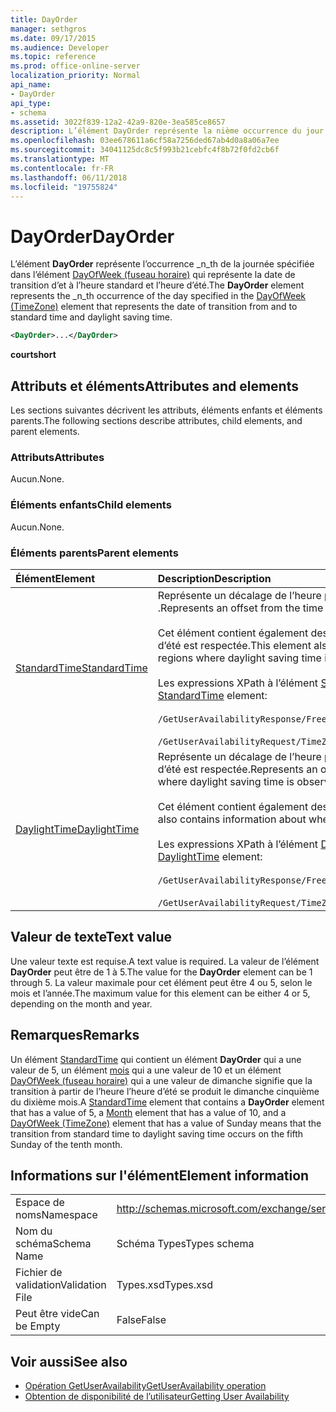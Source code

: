 ```yaml
---
title: DayOrder
manager: sethgros
ms.date: 09/17/2015
ms.audience: Developer
ms.topic: reference
ms.prod: office-online-server
localization_priority: Normal
api_name:
- DayOrder
api_type:
- schema
ms.assetid: 3022f839-12a2-42a9-820e-3ea585ce8657
description: L’élément DayOrder représente la nième occurrence du jour spécifié dans l’élément DayOfWeek (fuseau horaire) qui représente la date de transition d’et à l’heure standard et l’heure d’été.
ms.openlocfilehash: 03ee678611a6cf58a7256ded67ab4d0a8a06a7ee
ms.sourcegitcommit: 34041125dc8c5f993b21cebfc4f8b72f0fd2cb6f
ms.translationtype: MT
ms.contentlocale: fr-FR
ms.lasthandoff: 06/11/2018
ms.locfileid: "19755824"
---
```

# <a name="dayorder"></a><span data-ttu-id="d185e-103">DayOrder</span><span class="sxs-lookup"><span data-stu-id="d185e-103">DayOrder</span></span>

<span data-ttu-id="d185e-104">L’élément **DayOrder** représente l’occurrence _n_th de la journée spécifiée dans l’élément [DayOfWeek (fuseau horaire)](dayofweek-timezone.md) qui représente la date de transition d’et à l’heure standard et l’heure d’été.</span><span class="sxs-lookup"><span data-stu-id="d185e-104">The **DayOrder** element represents the  _n_th occurrence of the day specified in the [DayOfWeek (TimeZone)](dayofweek-timezone.md) element that represents the date of transition from and to standard time and daylight saving time.</span></span> 
  
```xml
<DayOrder>...</DayOrder>
```

<span data-ttu-id="d185e-105">**court**</span><span class="sxs-lookup"><span data-stu-id="d185e-105">**short**</span></span>

## <a name="attributes-and-elements"></a><span data-ttu-id="d185e-106">Attributs et éléments</span><span class="sxs-lookup"><span data-stu-id="d185e-106">Attributes and elements</span></span>

<span data-ttu-id="d185e-107">Les sections suivantes décrivent les attributs, éléments enfants et éléments parents.</span><span class="sxs-lookup"><span data-stu-id="d185e-107">The following sections describe attributes, child elements, and parent elements.</span></span>
  
### <a name="attributes"></a><span data-ttu-id="d185e-108">Attributs</span><span class="sxs-lookup"><span data-stu-id="d185e-108">Attributes</span></span>

<span data-ttu-id="d185e-109">Aucun.</span><span class="sxs-lookup"><span data-stu-id="d185e-109">None.</span></span>
  
### <a name="child-elements"></a><span data-ttu-id="d185e-110">Éléments enfants</span><span class="sxs-lookup"><span data-stu-id="d185e-110">Child elements</span></span>

<span data-ttu-id="d185e-111">Aucun.</span><span class="sxs-lookup"><span data-stu-id="d185e-111">None.</span></span>
  
### <a name="parent-elements"></a><span data-ttu-id="d185e-112">Éléments parents</span><span class="sxs-lookup"><span data-stu-id="d185e-112">Parent elements</span></span>

|<span data-ttu-id="d185e-113">**Élément**</span><span class="sxs-lookup"><span data-stu-id="d185e-113">**Element**</span></span>|<span data-ttu-id="d185e-114">**Description**</span><span class="sxs-lookup"><span data-stu-id="d185e-114">**Description**</span></span>|
|:-----|:-----|
|[<span data-ttu-id="d185e-115">StandardTime</span><span class="sxs-lookup"><span data-stu-id="d185e-115">StandardTime</span></span>](standardtime.md) <br/> | <span data-ttu-id="d185e-116">Représente un décalage de l’heure par rapport à temps universel coordonné (UTC) représenté par l’élément [Bias (UTC)](bias-utc.md) .</span><span class="sxs-lookup"><span data-stu-id="d185e-116">Represents an offset from the time relative to Coordinated Universal Time (UTC) represented by the [Bias (UTC)](bias-utc.md) element.</span></span><br/><br/><span data-ttu-id="d185e-117">Cet élément contient également des informations sur la transition à l’heure standard de l’heure dans les zones où l’heure d’été est respectée.</span><span class="sxs-lookup"><span data-stu-id="d185e-117">This element also contains information about the transition to standard time from daylight saving time in regions where daylight saving time is observed.</span></span><br/><br/><span data-ttu-id="d185e-118">Les expressions XPath à l’élément [StandardTime](standardtime.md) sont les suivantes :</span><span class="sxs-lookup"><span data-stu-id="d185e-118">The following are the XPath expressions to the [StandardTime](standardtime.md) element:</span></span><br/><br/>`/GetUserAvailabilityResponse/FreeBusyResponseArray/FreeBusyResponse/FreeBusyView/WorkingHours/TimeZone/StandardTime`<br/><br/>`/GetUserAvailabilityRequest/TimeZone/StandardTime` <br/> |
|[<span data-ttu-id="d185e-119">DaylightTime</span><span class="sxs-lookup"><span data-stu-id="d185e-119">DaylightTime</span></span>](daylighttime.md) <br/> | <span data-ttu-id="d185e-120">Représente un décalage de l’heure par rapport à l’heure UTC représentée par l’élément [Bias (UTC)](bias-utc.md) dans les zones où l’heure d’été est respectée.</span><span class="sxs-lookup"><span data-stu-id="d185e-120">Represents an offset from the time relative to UTC represented by the [Bias (UTC)](bias-utc.md) element in regions where daylight saving time is observed.</span></span><br/><br/><span data-ttu-id="d185e-121">Cet élément contient également des informations sur la transition vers l’heure d’été à partir de l’heure standard.</span><span class="sxs-lookup"><span data-stu-id="d185e-121">This element also contains information about when the transition to daylight saving time from standard time occurs.</span></span><br/><br/><span data-ttu-id="d185e-122">Les expressions XPath à l’élément [DaylightTime](daylighttime.md) sont les suivantes :</span><span class="sxs-lookup"><span data-stu-id="d185e-122">The following are the XPath expressions to the [DaylightTime](daylighttime.md) element:</span></span><br/><br/>`/GetUserAvailabilityResponse/FreeBusyResponseArray/FreeBusyResponse/FreeBusyView/WorkingHours/TimeZone/DaylightTime`<br/><br/>`/GetUserAvailabilityRequest/TimeZone/DaylightTime` <br/> |
   
## <a name="text-value"></a><span data-ttu-id="d185e-123">Valeur de texte</span><span class="sxs-lookup"><span data-stu-id="d185e-123">Text value</span></span>

<span data-ttu-id="d185e-124">Une valeur texte est requise.</span><span class="sxs-lookup"><span data-stu-id="d185e-124">A text value is required.</span></span> <span data-ttu-id="d185e-125">La valeur de l’élément **DayOrder** peut être de 1 à 5.</span><span class="sxs-lookup"><span data-stu-id="d185e-125">The value for the **DayOrder** element can be 1 through 5.</span></span> <span data-ttu-id="d185e-126">La valeur maximale pour cet élément peut être 4 ou 5, selon le mois et l’année.</span><span class="sxs-lookup"><span data-stu-id="d185e-126">The maximum value for this element can be either 4 or 5, depending on the month and year.</span></span> 
  
## <a name="remarks"></a><span data-ttu-id="d185e-127">Remarques</span><span class="sxs-lookup"><span data-stu-id="d185e-127">Remarks</span></span>

<span data-ttu-id="d185e-128">Un élément [StandardTime](standardtime.md) qui contient un élément **DayOrder** qui a une valeur de 5, un élément [mois](month.md) qui a une valeur de 10 et un élément [DayOfWeek (fuseau horaire)](dayofweek-timezone.md) qui a une valeur de dimanche signifie que la transition à partir de l’heure l’heure d’été se produit le dimanche cinquième du dixième mois.</span><span class="sxs-lookup"><span data-stu-id="d185e-128">A [StandardTime](standardtime.md) element that contains a **DayOrder** element that has a value of 5, a [Month](month.md) element that has a value of 10, and a [DayOfWeek (TimeZone)](dayofweek-timezone.md) element that has a value of Sunday means that the transition from standard time to daylight saving time occurs on the fifth Sunday of the tenth month.</span></span> 
  
## <a name="element-information"></a><span data-ttu-id="d185e-129">Informations sur l'élément</span><span class="sxs-lookup"><span data-stu-id="d185e-129">Element information</span></span>

|||
|:-----|:-----|
|<span data-ttu-id="d185e-130">Espace de noms</span><span class="sxs-lookup"><span data-stu-id="d185e-130">Namespace</span></span>  <br/> |http://schemas.microsoft.com/exchange/services/2006/types  <br/> |
|<span data-ttu-id="d185e-131">Nom du schéma</span><span class="sxs-lookup"><span data-stu-id="d185e-131">Schema Name</span></span>  <br/> |<span data-ttu-id="d185e-132">Schéma Types</span><span class="sxs-lookup"><span data-stu-id="d185e-132">Types schema</span></span>  <br/> |
|<span data-ttu-id="d185e-133">Fichier de validation</span><span class="sxs-lookup"><span data-stu-id="d185e-133">Validation File</span></span>  <br/> |<span data-ttu-id="d185e-134">Types.xsd</span><span class="sxs-lookup"><span data-stu-id="d185e-134">Types.xsd</span></span>  <br/> |
|<span data-ttu-id="d185e-135">Peut être vide</span><span class="sxs-lookup"><span data-stu-id="d185e-135">Can be Empty</span></span>  <br/> |<span data-ttu-id="d185e-136">False</span><span class="sxs-lookup"><span data-stu-id="d185e-136">False</span></span>  <br/> |
   
## <a name="see-also"></a><span data-ttu-id="d185e-137">Voir aussi</span><span class="sxs-lookup"><span data-stu-id="d185e-137">See also</span></span>

- [<span data-ttu-id="d185e-138">Opération GetUserAvailability</span><span class="sxs-lookup"><span data-stu-id="d185e-138">GetUserAvailability operation</span></span>](getuseravailability-operation.md)
- [<span data-ttu-id="d185e-139">Obtention de disponibilité de l’utilisateur</span><span class="sxs-lookup"><span data-stu-id="d185e-139">Getting User Availability</span></span>](http://msdn.microsoft.com/library/d4133fcb-9b0f-4e6b-aadf-a389da83516a%28Office.15%29.aspx)

